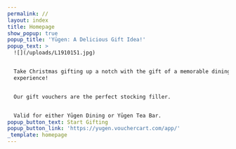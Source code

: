 ```yaml
---
permalink: //
layout: index
title: Homepage
show_popup: true
popup_title: 'Yūgen: A Delicious Gift Idea!'
popup_text: >
  ![](/uploads/L1910151.jpg)


  Take Christmas gifting up a notch with the gift of a memorable dining
  experience!


  Our gift vouchers are the perfect stocking filler.


  Valid for either Yūgen Dining or Yūgen Tea Bar.
popup_button_text: Start Gifting
popup_button_link: 'https://yugen.vouchercart.com/app/'
_template: homepage
---
```


